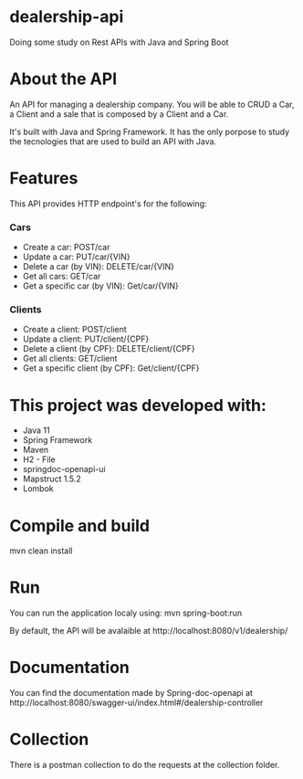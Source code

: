 # dealership-api
Doing some study on Rest APIs with Java and Spring Boot

# About the API
An API for managing a dealership company. You will be able to CRUD a Car, a Client and a sale that is composed by a Client and a Car.

It's built with Java and Spring Framework. It has the only porpose to study the tecnologies that are used to build an API with Java.

# Features
This API provides HTTP endpoint's for the following:
### Cars
* Create a car: POST/car
* Update a car: PUT/car/{VIN}
* Delete a car (by VIN): DELETE/car/{VIN}
* Get all cars: GET/car
* Get a specific car (by VIN): Get/car/{VIN}

### Clients

* Create a client: POST/client
* Update a client: PUT/client/{CPF}
* Delete a client (by CPF): DELETE/client/{CPF}
* Get all clients: GET/client
* Get a specific client (by CPF): Get/client/{CPF}

# This project was developed with: 

* Java 11
* Spring Framework
* Maven
* H2 - File 
* springdoc-openapi-ui
* Mapstruct 1.5.2
* Lombok
 
# Compile and build

mvn clean install

# Run

You can run the application localy using:
mvn spring-boot:run

By default, the API will be avalaible at http://localhost:8080/v1/dealership/

# Documentation

You can find the documentation made by Spring-doc-openapi at http://localhost:8080/swagger-ui/index.html#/dealership-controller

# Collection

There is a postman collection to do the requests at the collection folder.

